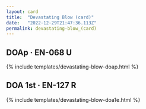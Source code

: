```yaml
---
layout: card
title:  "Devastating Blow (card)"
date:   "2022-12-29T21:47:36.113Z"
permalink: devastating-blow_(card)
---
```


## DOAp &middot; EN-068 U

{% include templates/devastating-blow-doap.html %}


## DOA 1st &middot; EN-127 R

{% include templates/devastating-blow-doa1e.html %}
